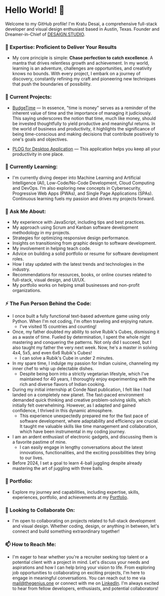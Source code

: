 # Hello World! 👋

Welcome to my GitHub profile! I'm Kratu Desai, a comprehensive full-stack developer and visual design enthusiast based in Austin, Texas. Founder and Dreamer-in-Chief of [DESAIGN.STUDIO](http://desaign.studio).

### 🌟 **Expertise: Proficient to Deliver Your Results**
- My core principle is simple: **Chase perfection to catch excellence**. A mantra that drives relentless growth and achievement. In my world, learning is an adventure, challenges are opportunities, and creativity knows no bounds. With every project, I embark on a journey of discovery, constantly refining my craft and pioneering new techniques that push the boundaries of possibility.

### 🔭 **Current Projects:** 
- [BudgeTime](https://budgeti.me) — In essence, "time is money" serves as a reminder of the inherent value of time and the importance of managing it judiciously. This saying underscores the notion that time, much like money, should be invested thoughtfully to yield productive and meaningful returns. In the world of business and productivity, it highlights the significance of being time-conscious and making decisions that contribute positively to one's goals and objectives.

- [PLOG for Desktop Application](https://kratuvwxyz.github.io/PLOG/) — This application helps you keep all your productivity in one place.

### 🌱 **Currently Learning:** 
- I'm currently diving deeper into Machine Learning and Artificial Intelligence (AI), Low-Code/No-Code Development, Cloud Computing and DevOps. I’m also exploring new concepts in Cybersecurity, Progressive Web Apps (PWAs), and Single Page Applications (SPAs). Continuous learning fuels my passion and drives my projects forward.

### 💬 **Ask Me About:** 
* My experience with JavaScript, including tips and best practices.
* My approach using Scrum and Kanban software development methodology in my projects.
* Strategies for optimizing responsive design performance.
* Insights on transitioning from graphic design to software development.
* My involvement in helping teach code.
* Advice on building a solid portfolio or resume for software development roles.
* How I stay updated with the latest trends and technologies in the industry.
* Recommendations for resources, books, or online courses related to full-stack, visual design, and UI/UX.
* My portfolio works on helping small businesses  and non-profit organizations.

### ⚡ **The Fun Person Behind the Code:** 
* I once built a fully functional text-based adventure game using only Python. When I'm not coding, I'm often traveling and enjoying nature.
  * I've visited 15 countries and counting!
* Once, my father doubted my ability to solve Rubik's Cubes, dismissing it as a waste of time. Fueled by determination, I spent the whole night mastering and conquering the patterns. Not only did I succeed, but I also taught my father the very next week. Now, he's a master in solving 4x4, 5x5, and even 6x6 Rubik's Cubes!
  * I can solve a Rubik's Cube in under 2 minutes.
* In my spare time, I indulge my passion for Indian cuisine, channeling my inner chef to whip up delectable dishes. 
  * Despite being born into a strictly vegetarian lifestyle, which I've maintained for 40 years, I thoroughly enjoy experimenting with the rich and diverse flavors of Indian cooking.
* During my initial internship at Conde Nast publication, I felt like I had landed on a completely new planet. The fast-paced environment demanded quick thinking and creative problem-solving skills, which initially felt overwhelming. However, as I adapted and gained confidence, I thrived in this dynamic atmosphere. 
  * This experience unexpectedly prepared me for the fast pace of software development, where adaptability and efficiency are crucial. It taught me valuable skills like time management and collaboration, which have been instrumental in my coding journey.
* I am an ardent enthusiast of electronic gadgets, and discussing them is a favorite pastime of mine. 
  * I can easily engage in lengthy conversations about the latest innovations, functionalities, and the exciting possibilities they bring to our lives.
* Before 2024, I set a goal to learn 4-ball juggling despite already mastering the art of juggling with three balls.

### 📝 **Portfolio:** 
- Explore my journey and capabilities, including expertise, skills, experiences, portfolio, and achievements at my [Portfolio](https://desaigner.info/#portfolio).

### 🤝 **Looking to Collaborate On:** 
- I'm open to collaborating on projects related to full-stack development and visual design. Whether coding, design, or anything in between, let's connect and build something extraordinary together!

### 📫 **How to Reach Me:** 
- I'm eager to hear whether you're a recruiter seeking top talent or a potential client with a project in mind. Let's discuss your needs and aspirations and how I can help bring your vision to life. From exploring job opportunities to collaborating on exciting projects, I'm here to engage in meaningful conversations. You can reach out to me via [mail@thegenius.one](mailto:mail@thegenius.one?subject=Message%20from%20Github&body=Thank%20you%20for%20your%20time%20and%20consideration.%0A%0A%0APlease%20fill%20out%20the%20following%20information:%0A%0A%20*%20Full%20Name:%20%0A%0A%20*%20Are%20you%20a%20recruiter?%20(Yes/No):%20%0A%0A%20*%20LinkedIn%20Profile%20(Optional):%20%0A%0A%20*%20Company%20Name:%20%0A%0A%20*%20Company%20Location:%20%0A%0A%20*%20Email%20Address:%20%0A%0A%20*%20Phone%20Number%20(Optional):%20%0A%0A%20*%20Position%20Title:%20%0A%0A%20*%20Company%20Website:%20%0A%0A%20*%20Message%20or%20Reason%20for%20Contact:%20%0A%0A%20*%20Preferred%20Method%20of%20Contact:%20%0A%0A%20*%20How%20did%20you%20hear%20about%20me?%20(Optional):%20%0A%0A%20*%20Any%20Additional%20Information:%20%0A%0A) or connect with me on [LinkedIn](https://www.linkedin.com/in/desaigner/). I'm always excited to hear from fellow developers, enthusiasts, and potential collaborators!
